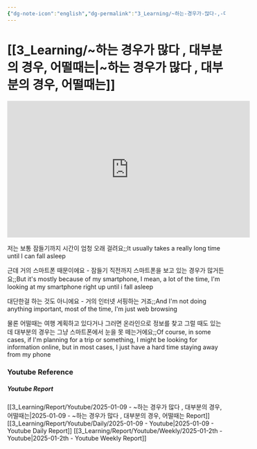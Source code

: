 ```yaml
---
{"dg-note-icon":"english","dg-permalink":"3_Learning/~하는-경우가-많다-,-대부분의-경우,-어떨때는","created-date":"2025-01-09 8:29:17 am","date":"2025-01-09","type":"youtube","tags":["youtube","english","flashcards"],"aliases":null,"youtuber":"빨모쌤","channelName":"라이브 아카데미","link":"https://www.youtube.com/watch?v=zovMAm980As","img":"https://img.youtube.com/vi/zovMAm980As/0.jpg","dg-publish":true,"permalink":"/3_Learning/~하는-경우가-많다-,-대부분의-경우,-어떨때는/","dgPassFrontmatter":true,"noteIcon":"english"}
---
```


# [[3_Learning/~하는 경우가 많다 , 대부분의 경우, 어떨때는\|~하는 경우가 많다 , 대부분의 경우, 어떨때는]]


<div class="container-root"><span></span></div><div><div class="container-root"><iframe width="560" height="315" src="https://www.youtube.com/embed/zovMAm980As" title="YouTube video player" frameborder="0" allow="accelerometer; autoplay; clipboard-write; encrypted-media; gyroscope; picture-in-picture; web-share" allowfullscreen=""></iframe></div></div>

저는 보통 잠들기까지 시간이 엄청 오래 걸려요;;It usually takes a really long time until I can fall asleep
<!--SR:!2025-01-13,4,270-->
근데 거의 스마트폰 때문이에요 - 잠들기 직전까지 스마트폰을 보고 있는 경우가 많거든요;;But it's mostly because of my smartphone, I mean, a lot of the time, I'm looking at my smartphone right up until i fall asleep
<!--SR:!2025-01-19,2,250-->
대단한걸 하는 것도 아니에요 - 거의 인터넷 서핑하는 거죠;;And I'm not doing anything important, most of the time, I'm just web browsing
<!--SR:!2025-01-31,15,290-->
물론 어떨때는 여행 계획하고 있다거나 그러면 온라인으로 정보를 찾고 그럴 때도 있는데 대부분의 경우는 그냥 스마트폰에서 눈을 못 떼는거에요;;Of course, in some cases, if I'm planning for a trip or something, I might be looking for information online, but in most cases, I just have a hard time staying away from my phone
<!--SR:!2025-01-27,11,270-->













### Youtube Reference
##### Youtube Report
[[3_Learning/Report/Youtube/2025-01-09 - ~하는 경우가 많다 , 대부분의 경우, 어떨때는\|2025-01-09 - ~하는 경우가 많다 , 대부분의 경우, 어떨때는 Report]]
[[3_Learning/Report/Youtube/Daily/2025-01-09 - Youtube\|2025-01-09 - Youtube Daily Report]]
[[3_Learning/Report/Youtube/Weekly/2025-01-2th - Youtube\|2025-01-2th - Youtube Weekly Report]]




